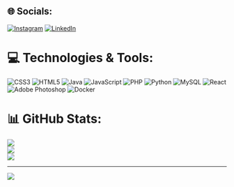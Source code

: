 ## 🌐 Socials:
[![Instagram](https://img.shields.io/badge/Instagram-%23E4405F.svg?logo=Instagram&logoColor=white)](https://instagram.com/__molnar7__) [![LinkedIn](https://img.shields.io/badge/LinkedIn-%230077B5.svg?logo=linkedin&logoColor=white)](https://linkedin.com/in/molnarkg) 

# 💻 Technologies & Tools:
![CSS3](https://img.shields.io/badge/css3-%231572B6.svg?style=for-the-badge&logo=css3&logoColor=white) ![HTML5](https://img.shields.io/badge/html5-%23E34F26.svg?style=for-the-badge&logo=html5&logoColor=white) ![Java](https://img.shields.io/badge/java-%23ED8B00.svg?style=for-the-badge&logo=java&logoColor=white) ![JavaScript](https://img.shields.io/badge/javascript-%23323330.svg?style=for-the-badge&logo=javascript&logoColor=%23F7DF1E) ![PHP](https://img.shields.io/badge/php-%23777BB4.svg?style=for-the-badge&logo=php&logoColor=white) ![Python](https://img.shields.io/badge/python-3670A0?style=for-the-badge&logo=python&logoColor=ffdd54) ![MySQL](https://img.shields.io/badge/mysql-%2300f.svg?style=for-the-badge&logo=mysql&logoColor=white) ![React](https://img.shields.io/badge/react-%2320232a.svg?style=for-the-badge&logo=react&logoColor=%2361DAFB) ![Adobe Photoshop](https://img.shields.io/badge/adobephotoshop-%2331A8FF.svg?style=for-the-badge&logo=adobephotoshop&logoColor=white) ![Docker](https://img.shields.io/badge/docker-%230db7ed.svg?style=for-the-badge&logo=docker&logoColor=white)
# 📊 GitHub Stats:
![](https://github-readme-stats.vercel.app/api?username=molnarkg7&theme=dark&hide_border=false&include_all_commits=true&count_private=true)<br/>
![](https://github-readme-streak-stats.herokuapp.com/?user=molnarkg7&theme=dark&hide_border=false)<br/>
![](https://github-readme-stats.vercel.app/api/top-langs/?username=molnarkg7&theme=dark&hide_border=false&include_all_commits=true&count_private=true&layout=compact)

---
[![](https://visitcount.itsvg.in/api?id=molnarkg7&icon=0&color=0)](https://visitcount.itsvg.in)
